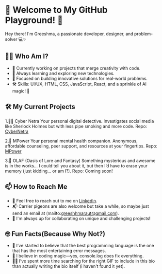 # 🚀 Welcome to My GitHub Playground! 🎉 

Hey there! I'm Greeshma, a passionate developer, designer, and problem-solver 💻✨


## 🧑‍💻 Who Am I?

- 🔭 Currently working on projects that merge creativity with code.
- 🌱 Always learning and exploring new technologies.
- 🎯 Focused on building innovative solutions for real-world problems.
- 🛠️ Skills: UI/UX, HTML, CSS, JavaScript, React, and a sprinkle of AI magic! 🌟


## 🛠 My Current Projects

1.🕵️‍♂️ Cyber Netra
Your personal digital detective.
Investigates social media like Sherlock Holmes but with less pipe smoking and more code.
Repo: [CyberNetra](https://github.com/rushabhcodes/CyberNetra)

2.🌱 MPower
Your personal mental health companion.
Anonymous, affordable counseling, peer support, and resources at your fingertips.
Repo: [MPower](https://github.com/rushabhcodes/MPower)

3.🌟 OLAF (Oasis of Lore and Fantasy)
Something mysterious and awesome is in the works...
I could tell you about it, but then I’d have to erase your memory (just kidding… or am I?).
Repo: Coming soon!


## 📫 How to Reach Me

- 💬 Feel free to reach out to me on [LinkedIn](www.linkedin.com/in/greeshma-raut-41344b333).
- 📬 Carrier pigeons are also welcome but take a while, so maybe just send an email at (mailto:greeshhmaraut@gmail.com).
- 📝 I'm always up for collaborating on unique and challenging projects!


## 🤓 Fun Facts(Because Why Not?)
- 🤔 I’ve started to believe that the best programming language is the one that has the most entertaining error messages.
- 🦄 I believe in coding magic—yes, console.log does fix everything.
- 🕵️‍♂️ I’ve spent more time searching for the right GIF to include in this bio than actually writing the bio itself (i haven't found it yet).



